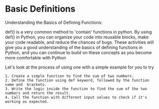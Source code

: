 # Basic Definitions

Understanding the Basics of Defining Functions:

def() is a very common method to 'contain' functions in python.
By using def() in Python, you can organize your code into reusable blocks, make your code readable, and reduce the chances of bugs. These activities will give you a good understanding of the basics of defining functions in Python, and you can continue to build on these concepts as you become more comfortable with Python

Let's look at the process of using one with a simple example for you to try

    1. Create a simple function to find the sum of two numbers.
    2. Define the function using def keyword, followed by the function name and  brackets.
    3. Write the logic inside the function to find the sum of the two numbers and return the result.
    4. Call the function with different input values to check if it's working as expected.